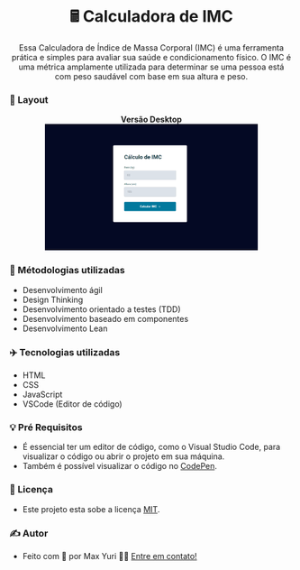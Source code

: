 <h1 align="center"> 
    🖩 Calculadora de IMC
</h1>
<p align="center">
 Essa Calculadora de Índice de Massa Corporal (IMC) é uma ferramenta prática e simples para avaliar sua saúde e condicionamento físico. O IMC é uma métrica amplamente utilizada para determinar se uma pessoa está com peso saudável com base em sua altura e peso.
</p>

### 📰 Layout

<p align="center">
  <strong>Versão Desktop</strong>
  <br>
  <img
    alt="Calculadora de IMC"
    title="Calculadora de IMC"
    src="/Assets/IMG Calculadora de IMC.png" width="75%" height="75%"
  />
  <br>
</p>

### 👀 Métodologias utilizadas 
  - Desenvolvimento ágil
  - Design Thinking
  - Desenvolvimento orientado a testes (TDD)
  - Desenvolvimento baseado em componentes
  - Desenvolvimento Lean

### ✈️ Tecnologias utilizadas
  - HTML
  - CSS
  - JavaScript
  - VSCode (Editor de código)
  

### 💡 Pré Requisitos
  - É essencial ter um editor de código, como o Visual Studio Code, para visualizar o código ou abrir o projeto em sua máquina.
  - Também é possível visualizar o código no [CodePen](https://codepen.io/maxyuri13/pen/MWZGjzr). 

### 📝 Licença

- Este projeto esta sobe a licença [MIT](/LICENSE).

### ✍ Autor

- Feito com 💛 por Max Yuri 👋🏽 [Entre em contato!](https://www.linkedin.com/in/maxyuri13/)